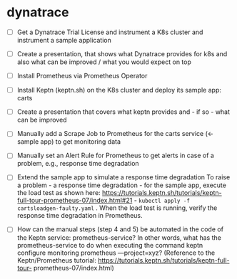 # dynatrace
- [ ] Get a Dynatrace Trial License and instrument a K8s cluster and instrument a sample application

- [ ] Create a presentation, that shows what Dynatrace provides for k8s and also what can be improved / what you would expect on top
- [ ] Install Prometheus via Prometheus Operator
- [ ] Install Keptn (keptn.sh) on the K8s cluster and deploy its sample app: carts
- [ ] Create a presentation that covers what keptn provides and - if so - what can be improved
- [ ] Manually add a Scrape Job to Prometheus for the carts service (← sample app) to get monitoring data
- [ ] Manually set an Alert Rule for Prometheus to get alerts in case of a problem, e.g., response time degradation
- [ ] Extend the sample app to simulate a response time degradation To raise a problem - a response time degradation - for the sample app, execute the load test as shown
here: https://tutorials.keptn.sh/tutorials/keptn-full-tour-prometheus-07/index.html#21 - `kubectl apply -f cartsloadgen-faulty.yaml` . When the load test is running, verify the response time degradation in Prometheus.
- [ ] How can the manual steps (step 4 and 5) be automated in the code of the Keptn service: prometheus-service? In other words, what has the prometheus-service to do when executing the command keptn configure monitoring prometheus —project=xyz?
(Reference to the Keptn/Prometheus tutorial: https://tutorials.keptn.sh/tutorials/keptn-full-tour- prometheus-07/index.html)
